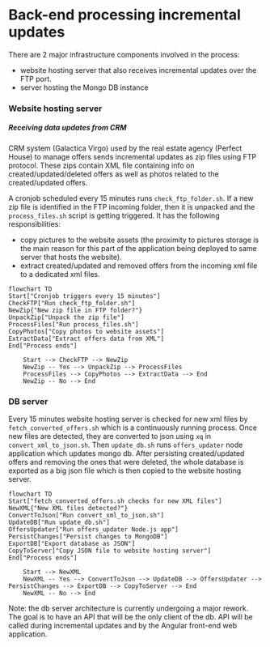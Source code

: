 # Back-end processing incremental updates

There are 2 major infrastructure components involved in the process:
- website hosting server that also receives incremental updates over the FTP port.
- server hosting the Mongo DB instance

### Website hosting server

##### Receiving data updates from CRM

CRM system (Galactica Virgo) used by the real estate agency (Perfect House) to manage offers sends incremental updates
as zip files using FTP protocol. These zips contain XML file containing info on created/updated/deleted offers as well
as photos related to the created/updated offers.

A cronjob scheduled every 15 minutes runs `check_ftp_folder.sh`. If a new zip file is identified in the
FTP incoming folder, then it is unpacked and the `process_files.sh` script is getting triggered. It has the following
responsibilities:
- copy pictures to the website assets (the proximity to pictures storage is the main reason for this part of the
application being deployed to same server that hosts the website).
- extract created/updated and removed offers from the incoming xml file to a dedicated xml files.

```mermaid
flowchart TD
Start["Cronjob triggers every 15 minutes"]
CheckFTP["Run check_ftp_folder.sh"]
NewZip{"New zip file in FTP folder?"}
UnpackZip["Unpack the zip file"]
ProcessFiles["Run process_files.sh"]
CopyPhotos["Copy photos to website assets"]
ExtractData["Extract offers data from XML"]
End["Process ends"]

    Start --> CheckFTP --> NewZip
    NewZip -- Yes --> UnpackZip --> ProcessFiles
    ProcessFiles --> CopyPhotos --> ExtractData --> End
    NewZip -- No --> End
```

### DB server

Every 15 minutes website hosting server is checked for new xml files by `fetch_converted_offers.sh` which is a
continuously running process. Once new files are detected, they are converted to json using `xq` in
`convert_xml_to_json.sh`. Then `update_db.sh` runs `offers_updater` node application which updates mongo db.
After persisting created/updated offers and removing the ones that were deleted, the whole database is exported
as a big json file which is then copied to the website hosting server.

```mermaid
flowchart TD
Start["fetch_converted_offers.sh checks for new XML files"]
NewXML{"New XML files detected?"}
ConvertToJson["Run convert_xml_to_json.sh"]
UpdateDB["Run update_db.sh"]
OffersUpdater["Run offers_updater Node.js app"]
PersistChanges["Persist changes to MongoDB"]
ExportDB["Export database as JSON"]
CopyToServer["Copy JSON file to website hosting server"]
End["Process ends"]

    Start --> NewXML
    NewXML -- Yes --> ConvertToJson --> UpdateDB --> OffersUpdater --> PersistChanges --> ExportDB --> CopyToServer --> End
    NewXML -- No --> End
```

Note: the db server architecture is currently undergoing a major rework. The goal is to have an API that will be the
only client of the db. API will be called during incremental updates and by the Angular front-end web application.

